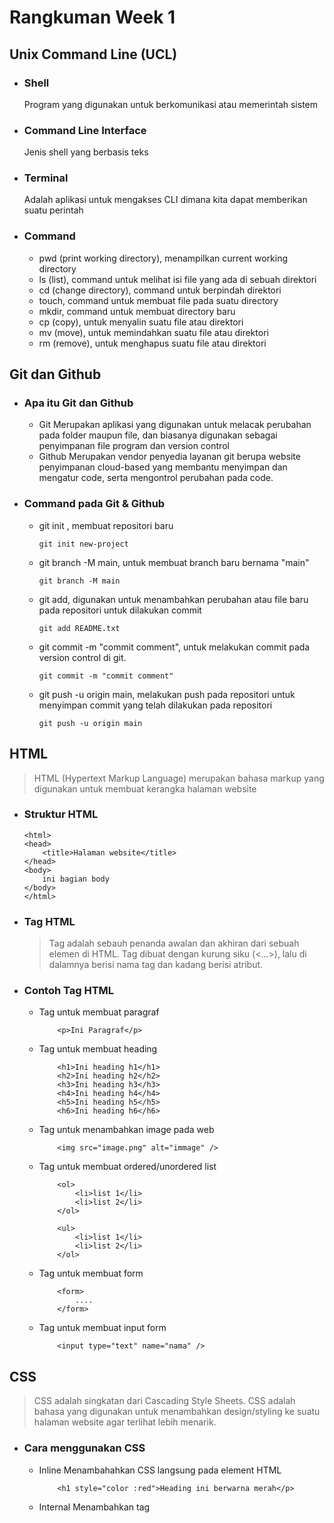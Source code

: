 # **Rangkuman Week 1**

## Unix Command Line (UCL)
- ### Shell
    Program yang digunakan untuk berkomunikasi atau memerintah sistem
- ### Command Line Interface
    Jenis shell yang berbasis teks
- ### Terminal
    Adalah aplikasi untuk mengakses CLI dimana kita dapat memberikan suatu perintah
- ### Command
    - pwd (print working directory), menampilkan current working directory
    - ls (list), command untuk melihat isi file yang ada di sebuah direktori
    - cd (change directory), command untuk berpindah direktori
    - touch, command untuk membuat file pada suatu directory
    - mkdir, command untuk membuat directory baru
    - cp (copy), untuk menyalin suatu file atau direktori
    - mv (move), untuk memindahkan suatu file atau direktori
    - rm (remove), untuk menghapus suatu file atau direktori

## Git dan Github

- ### Apa itu Git dan Github
    - Git
        Merupakan aplikasi yang digunakan untuk melacak perubahan pada folder maupun file, dan biasanya digunakan sebagai penyimpanan file program dan version control
    - Github
        Merupakan vendor penyedia layanan git berupa website penyimpanan cloud-based yang membantu menyimpan dan mengatur code, serta mengontrol perubahan pada code.

- ### Command pada Git & Github
    - git init <project-name>, membuat repositori baru
        ``` 
        git init new-project 
        ```
    - git branch -M main, untuk membuat branch baru bernama "main"
        ```
        git branch -M main
        ```
    - git add, digunakan untuk menambahkan perubahan atau file baru pada repositori untuk dilakukan commit
        ```
        git add README.txt
        ```
    - git commit -m "commit comment", untuk melakukan commit pada version control di git. 
        ```
        git commit -m "commit comment"
        ```
    - git push -u origin main, melakukan push pada repositori untuk menyimpan commit yang telah dilakukan pada repositori
        ```
        git push -u origin main
        ```
## HTML
 > HTML (Hypertext Markup Language) merupakan bahasa markup yang digunakan  untuk membuat kerangka halaman website
 - ### Struktur HTML
    ```
    <html>
    <head>
        <title>Halaman website</title>
    </head>
    <body>
        ini bagian body
    </body>
    </html>
    ```
 - ### Tag HTML
    > Tag adalah sebauh penanda awalan dan akhiran dari sebuah elemen di HTML. Tag dibuat dengan kurung siku (<...>), lalu di dalamnya berisi nama tag dan kadang berisi atribut.
  - ### Contoh Tag HTML
    - Tag untuk membuat paragraf
        ```
            <p>Ini Paragraf</p>
        ```
    - Tag untuk membuat heading
        ```
            <h1>Ini heading h1</h1>
            <h2>Ini heading h2</h2>
            <h3>Ini heading h3</h3>
            <h4>Ini heading h4</h4>
            <h5>Ini heading h5</h5>
            <h6>Ini heading h6</h6>
        ```
    - Tag untuk menambahkan image pada web
        ```
            <img src="image.png" alt="immage" />
        ```
    - Tag untuk membuat ordered/unordered list
        ```
            <ol>
                <li>list 1</li>
                <li>list 2</li>
            </ol>
            
            <ul>
                <li>list 1</li>
                <li>list 2</li>
            </ol>
        ```
    - Tag untuk membuat form
        ```
            <form>
                ....
            </form>
        ```
    - Tag untuk membuat input form
        ```
            <input type="text" name="nama" />
        ```
## CSS
> CSS adalah singkatan dari Cascading Style Sheets. CSS adalah bahasa yang digunakan untuk menambahkan design/styling ke suatu halaman website agar terlihat lebih menarik.
- ### Cara menggunakan CSS
    - Inline
        Menambahahkan CSS langsung pada element HTML
        ```
            <h1 style="color :red">Heading ini berwarna merah</p>
        ```
    - Internal
        Menambahkan tag <style> pada bagian <head>
        ```
            <head>
                <style>
                    .....
                </style>
            </head>
        ```
    - External
        Menyisipkan file .css yang terpisah dengan menggunakan tag <link> 
        ```
            <head>
                <link rel="stylesheet" href="style.css">
            </head>
        ```
- Syntax CSS
    ```
    h1 {
        color : red;
    }
    #ini_id {
        color : red;
    }
    .ini_class {
        color : red;
    }
    ```
    Keterangan
    - **h1**, **#ini_id**, dan **.ini_class** adalah sebuah selector
    - **color** adalah sebuah properti
    - **red** adalah sebuah value

## Algoritma
> Algoritma adalah proses logis yang dilakukan secara sistematis untuk menyelesaikan masalah. Basic dari permrograman adalah memecahkan suatu permasalahan, maka dari itu algoritma merupakan bagian penting dari pemrograman

- ### Penyajian Algoritma
    - **Deskriptif**, yaitu penulisan algoritma dengan cara seperti menulisa tutorial dengan bahasa sehari-hari
        ```
        Cara mengambil air minum
        1. Pergi ke dapur
        2. Ambil gelas
        3. Pergi ke dispenser
        4. Isi gelas dengan air
        ```
    - **Flow chart** atau diagram alir, penyajian algoritma yang lebih mudah dibaca karena memiliki tampilan visual berupa bagan. Flow chart menggunakan simbol bangun datar sebagai representasi dari proses yang dilakukan
    - **Pseudo Code**, penulisan algoritma ini hampir menyerupaia penulisan pada pemrograman
        ```
            Deklarasi 
                A <- "Kopi"
                B <- "Teh"
                C <- ""
            Deskripsi
                C <- A
                A <- B
                B <- C
                print(A, B)
                end
        ```
## Intro Javascript
> Javascript adalah bahasa pemrograman yang sangat powerful yang digunakan untuk logic pada sebuah website
- ### Tipe data pada javascript
    - Number
        Tipe data yang meliputi semua angka termasuk desimal
    - String
        TIpe data ini meliputi grup karakter yang ada pada keyboard kita yaitu huruf, number, spasi, simbol, dan lainnya
    - Boolean
        Tipe data yang memiliki 2 buah nilai yaitu TRUE(benar), dan FALSE(salah)
    - Null
        Null dapat diartikan sebagai sebuah variable/data yang tidak memiliki nilai 
    - Undefined
        Tipe data yang merepresentasikan variable/data yang tidak memiliki nilai karena belum didefinisikan

## Javascript Conditional dan Looping dasar
- ### Conditional
    > Condtional merupakan statement percabangan yang menggambarkan suatu kondisi
        
    - **If**
        ```
            let nilai = 10
            if(nilai == 10){
                console.log("Varible bernilai 10")
            }
        ```
    - **If else**
        ```
            let lapar = true
            if(lapar){
                console.log("Makan")
            }else{
                console.log("Tidak makan")
            }
        ```
    - **If else if**
        ```
            let stoplight = "yellow"
            if(stoplight === "red"){
                console.log("stop")
            }if else(stoplight === "yellow"){
                console.log("slow down")
            }if else(stoplight === "green"){
                console.log("go")
            }else{
                console.log("Unknown")
            }
        ```
    - **Switch case**
        ```
            let tombol = 1
            switch(tombol){
                case 1:
                    console.log("SCTV")
                    break
                case 2:
                    console.log("RCTI")
                    break
                default :
                    console.log("Channel tidak ditemukan")
            }
        ```
- ### Looping
    > looping adalah statement yang mengulang sebuah instruksi hingga kondisi terpenuhi atau jika kondisi stop/berhenti tercapai
    
    - for
        ```
            for(let i = 1; i <= 10; i++){
                console.log(i)
            }
        ```

        


